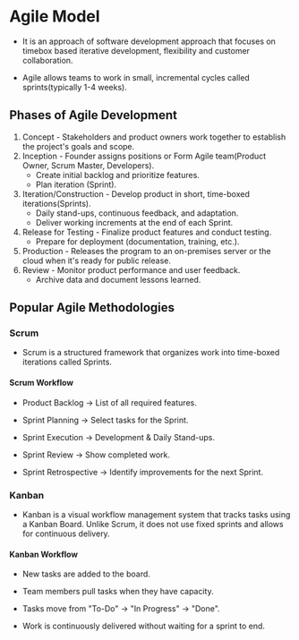 # Agile Model

- It is an approach of software development approach that focuses on timebox based iterative development, flexibility and customer collaboration.

- Agile allows teams to work in small, incremental cycles called sprints(typically 1-4 weeks).

## Phases of Agile Development

1. Concept - Stakeholders and product owners work together to establish the project's goals and scope.
2. Inception - Founder assigns positions or Form Agile team(Product Owner, Scrum Master, Developers).
   - Create initial backlog and prioritize features.
   - Plan iteration (Sprint).
3. Iteration/Construction - Develop product in short, time-boxed iterations(Sprints).
   - Daily stand-ups, continuous feedback, and adaptation.
   - Deliver working increments at the end of each Sprint.
4. Release for Testing - Finalize product features and conduct testing.
   - Prepare for deployment (documentation, training, etc.).
5. Production - Releases the program to an on-premises server or the cloud when it's ready for public release.
6. Review - Monitor product performance and user feedback.
   - Archive data and document lessons learned.

## Popular Agile Methodologies

### Scrum

- Scrum is a structured framework that organizes work into time-boxed iterations called Sprints.

#### Scrum Workflow

- Product Backlog → List of all required features.

- Sprint Planning → Select tasks for the Sprint.

- Sprint Execution → Development & Daily Stand-ups.

- Sprint Review → Show completed work.

- Sprint Retrospective → Identify improvements for the next Sprint.

### Kanban

- Kanban is a visual workflow management system that tracks tasks using a Kanban Board. Unlike Scrum, it does not use fixed sprints and allows for continuous delivery.

#### Kanban Workflow

- New tasks are added to the board.

- Team members pull tasks when they have capacity.

- Tasks move from "To-Do" → "In Progress" → "Done".

- Work is continuously delivered without waiting for a sprint to end.
